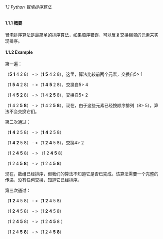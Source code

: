 ###### 1.1 Python 冒泡排序算法
#### 1.1.1 概要

冒泡排序算法是最简单的排序算法，如果顺序错误，可以反复交换相邻的元素来实现排序。

#### 1.1.2 Example

第一遍：

（**5** **1** 4 2 8） - >（**1** **5** 4 2 8），这里，算法比较前两个元素，交换自5> 1

（1 **5** **4** 2 8） - >（1 **4** **5** 2 8），交换自5> 4 

（1 4 **5** **2** 8） - >（1 4 **2** **5** 8），交换自5> 2 

（1 4 2 **5** **8**） - >（1 4 2 **5** **8**），现在，由于这些元素已经按顺序排列（8> 5），算法不会交换它们。

第二次通过：

（**1** **4** 2 5 8） - >（**1** **4** 2 5 8）

（1 **4** **2** 5 8） - >（1 **2** **4** 5 8），交换4> 2 

（1 2 **4** **5** 8） - > （1 2 **4** **5** 8）

（1 2 4 **5** **8**） - >（1 2 4 **5** **8**）

现在，数组已经排序，但我们的算法不知道它是否已完成。该算法需要一个完整的传递，没有任何交换，知道它已经排序。

第三次通过：

（**1** **2** 4 5 8） - >（**1** **2** 4 5 8）

（1 **2** **4** 5 8） - >（1 **2** **4** 5 8）

（1 2 **4** **5** 8） - >（1 2 **4** **5** 8 ）

（1 2 4 **5** **8**） - >（1 2 4 **5** **8**）
